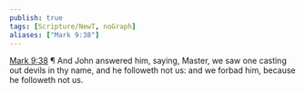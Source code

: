 ```yaml
---
publish: true
tags: [Scripture/NewT, noGraph]
aliases: ["Mark 9:38"]
---
```

[Mark 9:38](https://churchofjesuschrist.org/study/scriptures/nt/mark/9?lang=eng&id=p38#p38) ¶ And John answered him, saying, Master, we saw one casting out devils in thy name, and he followeth not us: and we forbad him, because he followeth not us.
